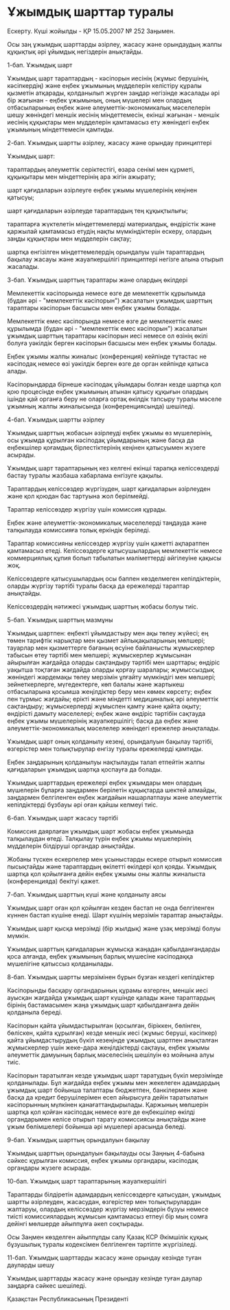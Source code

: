 # Ұжымдық шарттар туралы

Ескерту. Күші жойылды - ҚР 15.05.2007 № 252 Заңымен.

Осы заң ұжымдық шарттарды әзірлеу, жасасу және орындаудың жалпы құқықтық әрі ұйымдық негіздерін анықтайды.

1-бап. Ұжымдық шарт

Ұжымдық шарт тараптардың - кәсіпорын иесінің (жұмыс берушінің, кәсіпкердің) және еңбек ұжымының мүдделерін келістіру құралы қызметін атқарады, қолданылып жүрген заңдар негізінде жасалады әрі бір жағынан - еңбек ұжымының, оның мүшелері мен олардың отбасыларының еңбек және әлеуметтік-экономикалық мәселелерін шешу жөніндегі меншік иесінің міндеттемесін, екінші жағынан - меншік иесінің құқықтары мен мүдделерін қамтамасыз ету жөніндегі еңбек ұжымының міндеттемесін қамтиды.

2-бап. Ұжымдық шартты әзірлеу, жасасу және орындау принциптері

Ұжымдық шарт:

тараптардың әлеуметтік серіктестігі, өзара сенімі мен құрметі, құқықытары мен міндеттерінің ара жігін ажырату;

шарт қағидаларын әзірлеуге еңбек ұжымы мүшелерінің кеңінен қатысуы;

шарт қағидаларын әзірлеуде тараптардың тең құқықтылығы;

тараптарға жүктелетін міндеттемелерді материалдық, өндірістік және қаржылай қамтамасыз етудің нақты мүмкіндіктерін ескеру, олардың заңды құқықтары мен мүдделерін сақтау;

шартқа енгізілген міндеттемелердің орындалуы үшін тараптардың бақылау жасауы және жауапкершілігі принциптері негізге алына отырып жасалады.

3-бап. Ұжымдық шарттың тараптары және олардың өкілдері

Мемлекеттік кәсіпорында немесе өзге де мемлекеттік құрылымда (бұдан әрі - "мемлекеттік кәсіпорын") жасалатын ұжымдық шарттың тараптары кәсіпорын басшысы мен еңбек ұжымы болады.

Мемлекеттік емес кәсіпорында немесе өзге де мемлекеттік емес құрылымда (бұдан әрі - "мемлекеттік емес кәсіпорын") жасалатын ұжымдық шарттың тараптары кәсіпорын иесі немесе ол өзінің өкілі болуға уәкілдік берген кәсіпорын басшысы мен еңбек ұжымы болады.

Еңбек ұжымы жалпы жиналыс (конференция) кейпінде тұтастас не кәсіподақ немесе өзі уәкілдік берген өзге де орган кейпінде қатыса алады.

Кәсіпорындарда бірнеше кәсіподақ ұйымдары болған кезде шартқа қол қою процесінде еңбек ұжымының атынан қатысу құқығын олардың ішінде қай органға беру не оларға ортақ өкілдік тапсыру туралы мәселе ұжымның жалпы жиналысында (конференциясында) шешіледі.

4-бап. Ұжымдық шартты әзірлеу

Ұжымдық шарттың жобасын әзірлеуді еңбек ұжымы өз мүшелерінің, осы ұжымда құрылған кәсіподақ ұйымдарының және басқа да еңбекшілер қоғамдық бірлестіктерінің кеңінен қатысуымен жүзеге асырады.

Ұжымдық шарт тараптарының кез келгені екінші тарапқа келіссөздерді бастау туралы жазбаша хабарлама енгізуге қақылы.

Тараптардың келіссөздер жүргізуден, шарт қағидаларын әзірлеуден және қол қоюдан бас тартуына жол берілмейді.

Тараптар келіссөздер жүргізу үшін комиссия құрады.

Еңбек және әлеуметтік-экономикалық мәселелерді таңдауда және талқылауда комиссияға толық еркіндік беріледі.

Тараптар комиссияны келіссөздер жүргізу үшін қажетті ақпаратпен қамтамасыз етеді. Келіссөздерге қатысушылардың мемлекеттік немесе коммерциялық құпия болып табылатын мәліметтерді әйгілеуіне қақысы жоқ.

Келіссөздерге қатысушылардың осы баппен көзделмеген кепілдіктерін, оларды жүргізу тәртібі туралы басқа да ережелерді тараптар анықтайды.

Келіссөздердің нәтижесі ұжымдық шарттың жобасы болуы тиіс.

5-бап. Ұжымдық шарттың мазмұны

Ұжымдық шартпен: еңбекті ұйымдастыру мен ақы төлеу жүйесі; ең төмен тарифтік нарықтар мен қызмет айлықақыларының мөлшері; тауарлар мен қызметтерге бағаның өсуіне байланысты жұмыскерлер табысын өтеу тәртібі мен мөлшері; жұмыскерлер жұмысынан айырылған жағдайда оларды сақтандыру тәртібі мен шарттары; өндіріс уақытша тоқтаған жағдайда оларды қорғау шаралары; жұмыссыздық жөніндегі жәрдемақы төлеу мерзімін ұлғайту мүмкіндігі мен мөлшері; зейнеткерлерге, мүгедектерге, көп балалы және жартыкеш отбасыларына қосымша жеңілдіктер беру мен көмек көрсету; еңбек пен тұрмыс жағдайы; ерікті және міндетті медициналық әрі әлеуметтік сақтандыру; жұмыскерлерді жұмыспен қамту және қайта оқыту; өндірісті дамыту мәселелері; еңбек және өндіріс тәртібін сақтауда еңбек ұжымы мүшелерінің жауапкершілігі; басқа да еңбек және әлеуметтік-экономикалық мәселелер жөніндегі ережелер анықталады.

Ұжымдық шарт оның қолданылу кезеңі, орындалуын бақылау тәртібі, өзгерістер мен толықтырулар енгізу туралы ережелерді қамтиды.

Еңбек заңдарының қолданылуы нақтылауды талап етпейтін жалпы қағидаларын ұжымдық шартқа қоспауға да болады.

Ұжымдық шарттардың ережелері еңбек ұжымдары мен олардың мүшелерін бұларға заңдармен берілетін құқықтарда шектей алмайды, заңдармен белгіленген еңбек жағдайын нашарлатпауы және әлеуметтік кепілдіктерді бұзбауы әрі оған қайшы келмеуі тиіс.

6-бап. Ұжымдық шарт жасасу тәртібі

Комиссия даярлаған ұжымдық шарт жобасы еңбек ұжымында талқылаудан өтеді. Талқылау түрін еңбек ұжымы мүшелерінің мүдделерін білдіруші органдар анықтайды.

Жобаны түскен ескерпелер мен ұсыныстарды ескере отырып комиссия пысықтайды және тараптардың өкілетті өкілдері қол қояды. Ұжымдық шартқа қол қойылғанға дейін еңбек ұжымы оны жалпы жиналыста (конференцияда) бекітуі қажет.

7-бап. Ұжымдық шарттың күші және қолданылу аясы

Ұжымдық шарт оған қол қойылған кезден бастап не онда белгіленген күннен бастап күшіне енеді. Шарт күшінің мерзімін тараптар анықтайды.

Ұжымдық шарт қысқа мерзімді (бір жылдық) және ұзақ мерзімді болуы мүмкін.

Ұжымдық шарттың қағидаларын жұмысқа жаңадан қабылданғандарды қоса алғанда, еңбек ұжымының барлық мүшесіне кәсіподаққа мүшелігіне қатыссыз қолданылады.

8-бап. Ұжымдық шартты мерзімінен бұрын бұзған кездегі кепілдіктер

Кәсіпорынды басқару органдарының құрамы өзгерген, меншік иесі ауысқан жағдайда ұжымдық шарт күшінде қалады және тараптардың бірінің бастамасымен жаңа ұжымдық шарт қабылданғанға дейін қолданыла береді.

Кәсіпорын қайта ұйымдастырылған (қосылған, біріккен, бөлінген, бөліскен, қайта құрылған) кезде меншік иесі (жұмыс беруші, кәсіпкер) қайта ұйымдастырудың бүкіл кезеңінде ұжымдық шартпен анықталған жұмыскерлер үшін жеке-дара жеңілдіктерді сақтауы, еңбек ұжымы әлеуметтік дамуының барлық мәселесінің шешілуін өз мойнына алуы тиіс.

Кәсіпорын таратылған кезде ұжымдық шарт таратудың бүкіл мерзімінде қолданылады. Бұл жағдайда еңбек ұжымы мен жекелеген адамдардың ұжымдық шарт бойынша талаптары бюджетпен, банкілермен және басқа да кредит берушілерімен есеп айырысуға дейін таратылатын кәсіпорынның мүлкінен қанағаттандырылады. Қаржының мөлшерін шартқа қол қойған кәсіподақ немесе өзге де еңбекшілер өкілді органдарымен келісе отырып тарату комиссиясы анықтайды және ұжым бөлімшелері бойынша әрі мүшелері арасында бөледі.

9-бап. Ұжымдық шарттың орындалуын бақылау

Ұжымдық шарттың орындалуын бақылауды осы Заңның 4-бабына сәйкес құрылған комиссия, еңбек ұжымы органдары, кәсіподақ органдары жүзеге асырады.

10-бап. Ұжымдық шарт тараптарының жауапкершілігі

Тараптарды білдіретін адамдардың келіссөздерге қатысудан, ұжымдық шартты әзірлеуден, жасасудан, өзгерістер мен толықтырулардан жалтаруы, олардың келіссөздер жүргізу мерзімдерін бұзуы немесе тиісті комиссиялардың жұмысын қамтамасыз етпеуі бір мың сомға дейінгі мөлшерде айыппұлға әкеп соқтырады.

Осы Заңмен көзделген айыппұлды салу Қазақ КСР Әкімшілік құқық бұзушылық туралы кодексімен белгіленген тәртіпте жүргізіледі.

11-бап. Ұжымдық шарттарды жасасу және орындау кезінде туған дауларды шешу

Ұжымдық шарттарды жасасу және орындау кезінде туған даулар заңдарға сәйкес шешіледі.

Қазақстан Республикасының Президенті

